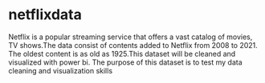 # netflixdata
 Netflix is a popular streaming service that offers a vast catalog of movies, TV shows.The data consist of contents added to Netflix from 2008 to 2021.  The oldest content is as old as 1925.This dataset will be  cleaned and visualized with power bi. The purpose of this dataset is to  test my data cleaning and visualization skills
